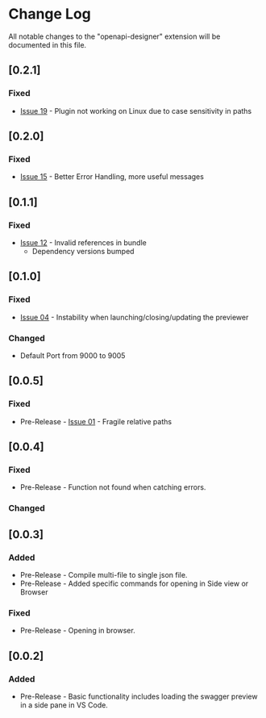 # Change Log

All notable changes to the "openapi-designer" extension will be documented in this file.

## [0.2.1]

### Fixed

* [Issue 19](https://github.com/philosowaffle/vs-openapi-designer/issues/19) - Plugin not working on Linux due to case sensitivity in paths

## [0.2.0]

### Fixed

* [Issue 15](https://github.com/philosowaffle/vs-openapi-designer/issues/15) - Better Error Handling, more useful messages

## [0.1.1]

### Fixed

* [Issue 12](https://github.com/philosowaffle/vs-openapi-designer/issues/12) - Invalid references in bundle
    * Dependency versions bumped

## [0.1.0]

### Fixed

* [Issue 04](https://github.com/philosowaffle/vs-openapi-designer/issues/4) - Instability when launching/closing/updating the previewer

### Changed

* Default Port from 9000 to 9005

## [0.0.5]

### Fixed

* Pre-Release - [Issue 01](https://github.com/philosowaffle/vs-openapi-designer/issues/1) - Fragile relative paths

## [0.0.4]

### Fixed

- Pre-Release - Function not found when catching errors.

### Changed

## [0.0.3]

### Added

- Pre-Release - Compile multi-file to single json file.
- Pre-Release - Added specific commands for opening in Side view or Browser

### Fixed

- Pre-Release - Opening in browser.


## [0.0.2]

### Added

- Pre-Release - Basic functionality includes loading the swagger preview in a side pane in VS Code.